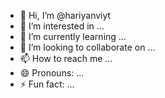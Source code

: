 - 👋 Hi, I’m @hariyanviyt
- 👀 I’m interested in ...
- 🌱 I’m currently learning ...
- 💞️ I’m looking to collaborate on ...
- 📫 How to reach me ...
- 😄 Pronouns: ...
- ⚡ Fun fact: ...

<!---
hariyanviyt/hariyanviyt is a ✨ special ✨ repository because its `README.md` (this file) appears on your GitHub profile.
You can click the Preview link to take a look at your changes.
--->
